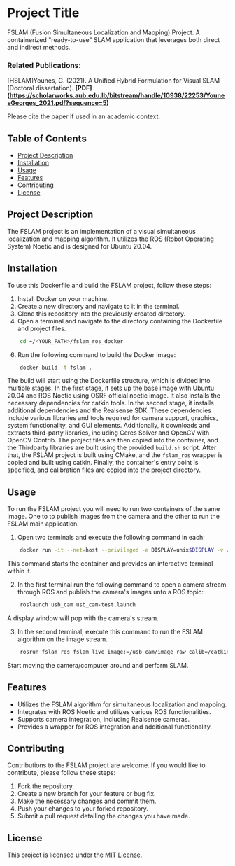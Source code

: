 # Project Title

FSLAM (Fusion Simultaneous Localization and Mapping) Project.
A containerized "ready-to-use" SLAM application that leverages both direct and indirect methods.

### Related Publications:
[HSLAM]Younes, G. (2021). A Unified Hybrid Formulation for Visual SLAM (Doctoral dissertation). **[PDF] (https://scholarworks.aub.edu.lb/bitstream/handle/10938/22253/YounesGeorges_2021.pdf?sequence=5)**

Please cite the paper if used in an academic context.

## Table of Contents

- [Project Description](#project-description)
- [Installation](#installation)
- [Usage](#usage)
- [Features](#features)
- [Contributing](#contributing)
- [License](#license)

## Project Description

The FSLAM project is an implementation of a visual simultaneous localization and mapping algorithm. 
It utilizes the ROS (Robot Operating System) Noetic and is designed for Ubuntu 20.04.



## Installation

To use this Dockerfile and build the FSLAM project, follow these steps:

1. Install Docker on your machine.
2. Create a new directory and navigate to it in the terminal.
3. Clone this repository into the previously created directory.
4. Open a terminal and navigate to the directory containing the Dockerfile and project files.
```bash
    cd ~/<YOUR_PATH>/fslam_ros_docker
```
6. Run the following command to build the Docker image:

```bash
    docker build -t fslam .
```
The build will start using the Dockerfile structure, which is divided into multiple stages. 
In the first stage, it sets up the base image with Ubuntu 20.04 and ROS Noetic using OSRF official noetic image. It also installs the necessary dependencies for catkin tools.
In the second stage, it installs additional dependencies and the Realsense SDK. These dependencies include various libraries and tools required for camera support, graphics, system functionality, and GUI elements. Additionally, it downloads and extracts third-party libraries, including Ceres Solver and OpenCV with OpenCV Contrib.
The project files are then copied into the container, and the Thirdparty libraries are built using the provided `build.sh` script. After that, the FSLAM project is built using CMake, and the `fslam_ros` wrapper is copied and built using catkin.
Finally, the container's entry point is specified, and calibration files are copied into the project directory.

## Usage

To run the FSLAM project you will need to run two containers of the same image.
One to to publish images from the camera and the other to run the FSLAM main application.

1. Open two terminals and execute the following command in each:
``` bash
    docker run -it --net=host --privileged -e DISPLAY=unix$DISPLAY -v /tmp/.X11-unix:/tmp/.X11-unix:rw --device /dev/video0:/dev/video0  fslam /bin/bash
```
This command starts the container and provides an interactive terminal within it.

2. In the first terminal run the following command to open a camera stream through ROS and publish the camera's images unto a ROS topic:
``` bash
    roslaunch usb_cam usb_cam-test.launch
```
A display window will pop with the camera's stream.

3. In the second terminal, execute this command to run the FSLAM algorithm on the image stream.
``` bash
    rosrun fslam_ros fslam_live image:=/usb_cam/image_raw calib=/catkin_ws/src/res/camera.txt gamma=/catkin_ws/src/res/pcalib.txt vignette=/catkin_ws/src/res/vignette.png
```
Start moving the camera/computer around and perform SLAM.

## Features

- Utilizes the FSLAM algorithm for simultaneous localization and mapping.
- Integrates with ROS Noetic and utilizes various ROS functionalities.
- Supports camera integration, including Realsense cameras.
- Provides a wrapper for ROS integration and additional functionality.

## Contributing

Contributions to the FSLAM project are welcome. If you would like to contribute, please follow these steps:

1. Fork the repository.
2. Create a new branch for your feature or bug fix.
3. Make the necessary changes and commit them.
4. Push your changes to your forked repository.
5. Submit a pull request detailing the changes you have made.

## License
This project is licensed under the [MIT License](LICENSE).
